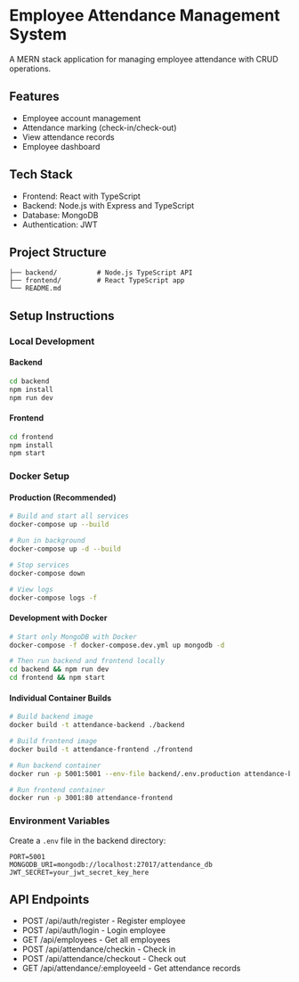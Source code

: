 # Employee Attendance Management System

A MERN stack application for managing employee attendance with CRUD operations.

## Features
- Employee account management
- Attendance marking (check-in/check-out)
- View attendance records
- Employee dashboard

## Tech Stack
- Frontend: React with TypeScript
- Backend: Node.js with Express and TypeScript
- Database: MongoDB
- Authentication: JWT

## Project Structure
```
├── backend/          # Node.js TypeScript API
├── frontend/         # React TypeScript app
└── README.md
```

## Setup Instructions

### Local Development

#### Backend
```bash
cd backend
npm install
npm run dev
```

#### Frontend
```bash
cd frontend
npm install
npm start
```

### Docker Setup

#### Production (Recommended)
```bash
# Build and start all services
docker-compose up --build

# Run in background
docker-compose up -d --build

# Stop services
docker-compose down

# View logs
docker-compose logs -f
```

#### Development with Docker
```bash
# Start only MongoDB with Docker
docker-compose -f docker-compose.dev.yml up mongodb -d

# Then run backend and frontend locally
cd backend && npm run dev
cd frontend && npm start
```

#### Individual Container Builds
```bash
# Build backend image
docker build -t attendance-backend ./backend

# Build frontend image
docker build -t attendance-frontend ./frontend

# Run backend container
docker run -p 5001:5001 --env-file backend/.env.production attendance-backend

# Run frontend container
docker run -p 3001:80 attendance-frontend
```

### Environment Variables
Create a `.env` file in the backend directory:
```
PORT=5001
MONGODB_URI=mongodb://localhost:27017/attendance_db
JWT_SECRET=your_jwt_secret_key_here
```

## API Endpoints
- POST /api/auth/register - Register employee
- POST /api/auth/login - Login employee
- GET /api/employees - Get all employees
- POST /api/attendance/checkin - Check in
- POST /api/attendance/checkout - Check out
- GET /api/attendance/:employeeId - Get attendance records